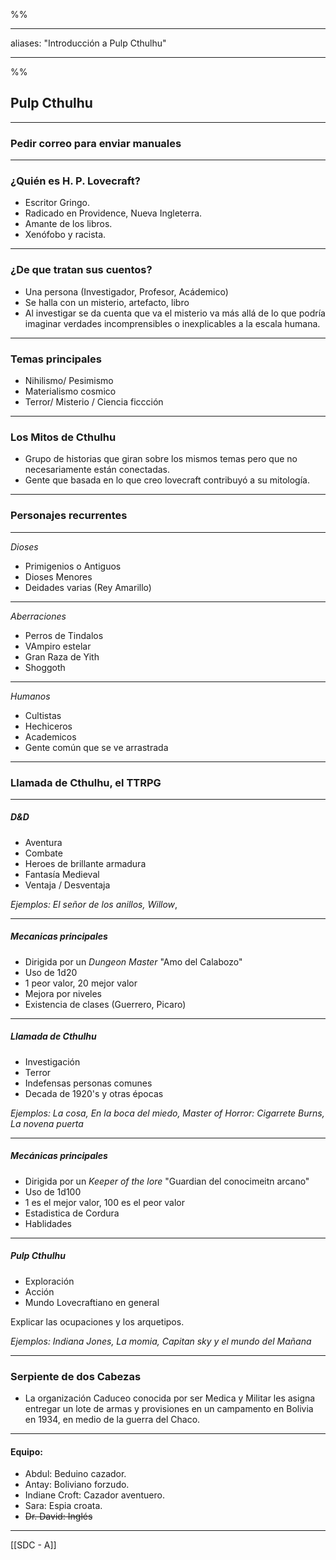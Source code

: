 %%

---
aliases: "Introducción a Pulp Cthulhu"

---

%%

## Pulp Cthulhu

---

### Pedir correo para enviar manuales

---

### ¿Quién es H. P. Lovecraft?
+ Escritor Gringo.
+ Radicado en Providence, Nueva Ingleterra.
+ Amante de los libros.
+ Xenófobo y racista.

---

### ¿De que tratan sus cuentos?
+ Una persona (Investigador, Profesor, Acádemico)
+ Se halla con un misterio, artefacto, libro
+ Al investigar se da cuenta que va el misterio va más allá de lo que podría imaginar verdades incomprensibles o inexplicables a la escala humana.

---

### Temas principales

+ Nihilismo/ Pesimismo
+ Materialismo cosmico
+ Terror/ Misterio / Ciencia ficcción

---

### Los Mitos de Cthulhu
+ Grupo de historias que giran sobre los mismos temas pero que no necesariamente están conectadas.
+ Gente que basada en lo que creo lovecraft contribuyó a su mitología.

---

### Personajes recurrentes

---

_Dioses_
+ Primigenios o Antiguos
+ Dioses Menores
+ Deidades varias (Rey Amarillo)

---

_Aberraciones_
+ Perros de Tindalos
+ VAmpiro estelar
+ Gran Raza de Yith
+ Shoggoth

---

_Humanos_
+ Cultistas
+ Hechiceros
+ Academicos
+ Gente común que se ve arrastrada

---

### Llamada de Cthulhu, el TTRPG

---

##### D&D
+ Aventura
+ Combate
+ Heroes de brillante armadura
+ Fantasía Medieval
+ Ventaja / Desventaja

_Ejemplos: El señor de los anillos, Willow_,

---

##### Mecanicas principales

+ Dirigida por un _Dungeon Master_ "Amo del Calabozo"
+ Uso de 1d20
+ 1 peor valor, 20 mejor valor
+ Mejora por niveles
+ Existencia de clases (Guerrero, Picaro)

---

##### Llamada de Cthulhu
+ Investigación
+ Terror
+ Indefensas personas comunes
+ Decada de 1920's y otras épocas

_Ejemplos: La cosa, En la boca del miedo, Master of Horror: Cigarrete Burns, La novena puerta_

---

##### Mecánicas principales

+ Dirigida por un _Keeper of the lore_ "Guardian del conocimeitn arcano"
+ Uso de 1d100
+ 1 es el mejor valor, 100 es el peor valor
+ Estadistica de Cordura
+ Hablidades

---

##### Pulp Cthulhu

+ Exploración
+ Acción
+ Mundo Lovecraftiano en general

Explicar las ocupaciones y los arquetipos.

_Ejemplos: Indiana Jones, La momia, Capitan sky y el mundo del Mañana_

---

### Serpiente de dos Cabezas

+ La organización Caduceo conocida por ser Medica y Militar les asigna entregar un lote de armas y provisiones en un campamento en Bolivia en 1934, en medio de la guerra del Chaco.

---

#### Equipo:

+ Abdul: Beduino cazador.
+ Antay: Boliviano forzudo.
+ Indiane Croft: Cazador aventuero.
+ Sara: Espia croata.
+ ~~Dr. David: Inglés~~

---

[[SDC - A]]